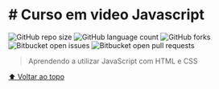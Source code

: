 # # Curso em video Javascript

![GitHub repo size](https://img.shields.io/github/repo-size/luanvictorms/README-template?CursoeEmVideoJavascript)
![GitHub language count](https://img.shields.io/github/languages/count/luanvictorms/README-template?CursoeEmVideoJavascript)
![GitHub forks](https://img.shields.io/github/forks/luanvictorms/README-template?CursoeEmVideoJavascript)
![Bitbucket open issues](https://img.shields.io/bitbucket/issues/luanvictorms/README-template?CursoeEmVideoJavascript)
![Bitbucket open pull requests](https://img.shields.io/bitbucket/pr-raw/luanvictorms/README-template?CursoeEmVideoJavascript)


> Aprendendo a utilizar JavaScript com HTML e CSS


[⬆ Voltar ao topo](#nome-do-projeto)<br>
